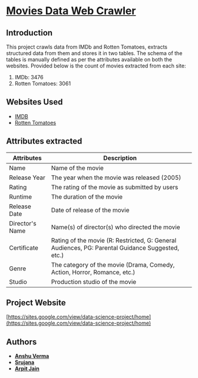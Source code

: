# [Movies Data Web Crawler](https://sites.google.com/view/data-science-project/home) 

## Introduction
This project crawls data from IMDb and Rotten Tomatoes, extracts structured data from them and stores it in two tables. The schema of the tables is manually defined as per the attributes available on both the websites.
Provided below is the count of movies extracted from each site:

1. IMDb: 3476
2. Rotten Tomatoes: 3061

## Websites Used
* [IMDB](https://www.imdb.com/)
* [Rotten Tomatoes](https://www.rottentomatoes.com/)

## Attributes extracted
| Attributes  |  Description |
|---|---|
|  Name | Name of the movie  |
|  Release Year |  The year when the movie was released (2005)  |
|  Rating |  The rating of the movie as submitted by users |
|  Runtime |  The duration of the movie |
|  Release Date | Date of release of the movie |
|  Director's Name | Name(s) of director(s) who directed the movie   |
|  Certificate  |  Rating of the movie (R: Restricted, G: General Audiences, PG: Parental Guidance Suggested, etc.)  |
|  Genre |  The category of the movie (Drama, Comedy, Action, Horror, Romance, etc.) |
|  Studio | Production studio of the movie |

## Project Website
[https://sites.google.com/view/data-science-project/home](https://sites.google.com/view/data-science-project/home)

## Authors

* **[Anshu Verma](https://github.com/anshuv99)**
* **[Srujana](https://github.com/SrujanaN)**
* **[Arpit Jain](https://github.com/calvincodes)**